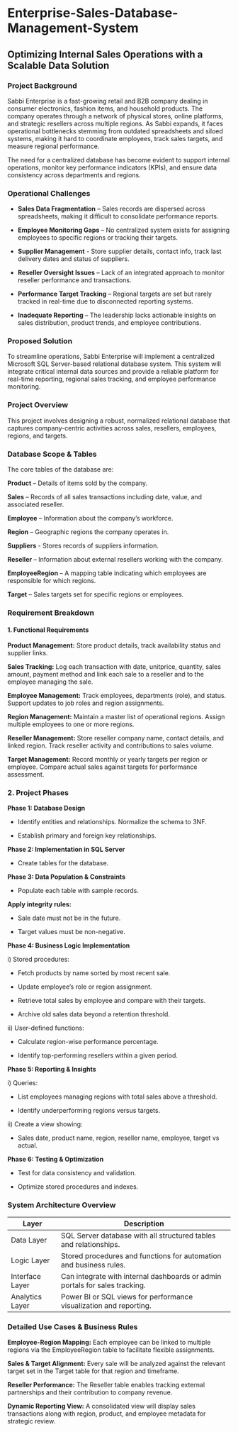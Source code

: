 # Enterprise-Sales-Database-Management-System

## Optimizing Internal Sales Operations with a Scalable Data Solution

### Project Background

Sabbi Enterprise is a fast-growing retail and B2B company dealing in consumer electronics, fashion items, and household products. The company operates through a network of physical stores, online platforms, and strategic resellers across multiple regions. As Sabbi expands, it faces operational bottlenecks stemming from outdated spreadsheets and siloed systems, making it hard to coordinate employees, track sales targets, and measure regional performance.

The need for a centralized database has become evident to support internal operations, monitor key performance indicators (KPIs), and ensure data consistency across departments and regions.

### Operational Challenges

- **Sales Data Fragmentation** – Sales records are dispersed across spreadsheets, making it difficult to consolidate performance reports.

- **Employee Monitoring Gaps** – No centralized system exists for assigning employees to specific regions or tracking their targets.

- **Supplier Management** - Store supplier details, contact info, track last delivery dates and status of suppliers.

- **Reseller Oversight Issues** – Lack of an integrated approach to monitor reseller performance and transactions.

- **Performance Target Tracking** – Regional targets are set but rarely tracked in real-time due to disconnected reporting systems.

- **Inadequate Reporting** – The leadership lacks actionable insights on sales distribution, product trends, and employee contributions.

### Proposed Solution

To streamline operations, Sabbi Enterprise will implement a centralized Microsoft SQL Server-based relational database system. This system will integrate critical internal data sources and provide a reliable platform for real-time reporting, regional sales tracking, and employee performance monitoring.

### Project Overview

This project involves designing a robust, normalized relational database that captures company-centric activities across sales, resellers, employees, regions, and targets.

### Database Scope & Tables

The core tables of the database are:

**Product** – Details of items sold by the company.

**Sales** – Records of all sales transactions including date, value, and associated reseller.

**Employee** – Information about the company’s workforce.

**Region** – Geographic regions the company operates in.

**Suppliers** - Stores records of suppliers information.

**Reseller** – Information about external resellers working with the company.

**EmployeeRegion** – A mapping table indicating which employees are responsible for which regions.

**Target** – Sales targets set for specific regions or employees.

### Requirement Breakdown

#### 1. Functional Requirements

**Product Management:**
Store product details, track availability status and supplier links.

**Sales Tracking:**
Log each transaction with date, unitprice, quantity, sales amount, payment method and link each sale to a reseller and to the employee managing the sale.

**Employee Management:**
Track employees, departments (role), and status. Support updates to job roles and region assignments.

**Region Management:**
Maintain a master list of operational regions. Assign multiple employees to one or more regions.

**Reseller Management:**
Store reseller company name, contact details, and linked region. Track reseller activity and contributions to sales volume.

**Target Management:**
Record monthly or yearly targets per region or employee. Compare actual sales against targets for performance assessment.

### 2. Project Phases

**Phase 1: Database Design**

- Identify entities and relationships. Normalize the schema to 3NF.

- Establish primary and foreign key relationships.

**Phase 2: Implementation in SQL Server**

- Create tables for the database. 

**Phase 3: Data Population & Constraints**

- Populate each table with sample records.

**Apply integrity rules:**

- Sale date must not be in the future.

- Target values must be non-negative.

**Phase 4: Business Logic Implementation**

i) Stored procedures:

- Fetch products by name sorted by most recent sale.

- Update employee’s role or region assignment.

- Retrieve total sales by employee and compare with their targets.

- Archive old sales data beyond a retention threshold.

ii) User-defined functions:

- Calculate region-wise performance percentage.

- Identify top-performing resellers within a given period.

**Phase 5: Reporting & Insights**

i) Queries:

 - List employees managing regions with total sales above a threshold.

- Identify underperforming regions versus targets.

ii) Create a view showing:

- Sales date, product name, region, reseller name, employee, target vs actual.

**Phase 6: Testing & Optimization**
- Test for data consistency and validation.

- Optimize stored procedures and indexes.

### System Architecture Overview

Layer |	Description
|---|---|
Data Layer | SQL Server database with all structured tables and relationships.
Logic Layer |	Stored procedures and functions for automation and business rules.
Interface Layer |	Can integrate with internal dashboards or admin portals for sales tracking.
Analytics Layer |	Power BI or SQL views for performance visualization and reporting.

### Detailed Use Cases & Business Rules
**Employee-Region Mapping:** Each employee can be linked to multiple regions via the EmployeeRegion table to facilitate flexible assignments.

**Sales & Target Alignment:** Every sale will be analyzed against the relevant target set in the Target table for that region and timeframe.

**Reseller Performance:** The Reseller table enables tracking external partnerships and their contribution to company revenue.

**Dynamic Reporting View:** A consolidated view will display sales transactions along with region, product, and employee metadata for strategic review.

